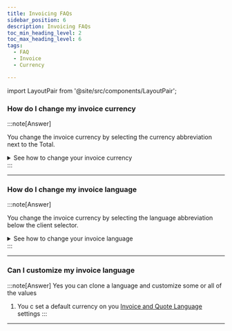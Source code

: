```yaml
---
title: Invoicing FAQs
sidebar_position: 6
description: Invoicing FAQs
toc_min_heading_level: 2
toc_max_heading_level: 6
tags:
  - FAQ
  - Invoice
  - Currency

---
```

import LayoutPair from '@site/src/components/LayoutPair';

### How do I change my invoice currency

:::note[Answer]

You change the invoice currency by selecting the currency abbreviation next to the Total.

<details>

   <summary>See how to change your invoice currency</summary>

        <LayoutPair imageUrl="https://demo.fiskl.com/e/cm0b8rv8k0001l30cz0nurfac/tour/" useExpander={false}>

        #### Within the invoice

        1. Create or edit an invoice
        1. Select your client
        1. Choose the currency. *Currency abbreviation next to the **Total***
        1. Select the currency you want

        #### Client default

        1. You can set a default currency on you [Client](../Core-Features/Clients-Vendors/clients)
        1. Selecting a client with a different currency will change your invoice currency

        </LayoutPair>

</details>
:::

---

### How do I change my invoice language
:::note[Answer]

You change the invoice currency by selecting the language abbreviation below the client selector.

<details>

   <summary>See how to change your invoice language</summary>

        <LayoutPair imageUrl="https://demo.fiskl.com/e/cm0baxqmm0021l10cu4ejme9i/tour" useExpander={false}>

        #### Within the invoice

        1. Create or edit an invoice
        1. Select the currency symbol near the client selector
        1. Choose the language

        #### Language default

        1. You can set a default currency on you [Invoice and Quote](../Settings-Configurations/invoice-and-quote-settings.md) settings
        1. You can also customize your languages

        </LayoutPair>

</details>
:::

---

### Can I customize my invoice language

:::note[Answer]
Yes you can clone a language and customize some or all of the values

1. You c set a default currency on you [Invoice and Quote Language](../Settings-Configurations/invoice-and-quote-settings#custom-language-cloning) settings
:::

---